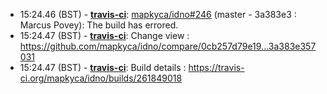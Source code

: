 * <a id="15:24.46">15:24.46 (BST)</a> - __[travis-ci](https://github.com/travis-ci)__: <a href="https://github.com/mapkyca/idno/issues/246">mapkyca/idno#246</a> (master - 3a383e3 : Marcus Povey): The build has errored.
* <a id="15:24.47">15:24.47 (BST)</a> - __[travis-ci](https://github.com/travis-ci)__: Change view : https://github.com/mapkyca/idno/compare/0cb257d79e19...3a383e357031
* <a id="15:24.47">15:24.47 (BST)</a> - __[travis-ci](https://github.com/travis-ci)__: Build details : https://travis-ci.org/mapkyca/idno/builds/261849018

